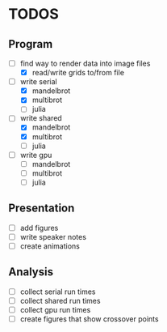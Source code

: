 # TODOS

## Program

* [ ] find way to render data into image files
    * [x] read/write grids to/from file
* [ ] write serial
    * [x] mandelbrot
    * [x] multibrot
    * [ ] julia
* [ ] write shared
    * [x] mandelbrot
    * [x] multibrot
    * [ ] julia
* [ ] write gpu
    * [ ] mandelbrot
    * [ ] multibrot
    * [ ] julia

## Presentation

* [ ] add figures
* [ ] write speaker notes
* [ ] create animations

## Analysis

* [ ] collect serial run times
* [ ] collect shared run times
* [ ] collect gpu run times
* [ ] create figures that show crossover points
